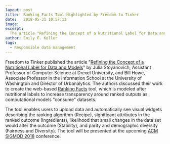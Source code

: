 ```yaml
---
layout: post
title:  Ranking Facts Tool Highlighted by Freedom to Tinker
date:   2018-05-31 10:57:12
image:
excerpt:
  The article "Refining the Concept of a Nutritional Label for Data and Models" describes a tool providing visual widgets for uploaded data sets.
author: Emily F. Keller
tags:
  - Responsible data management
---
```


Freedom to Tinker published the article "[Refining the Concept of a Nutritional Label for Data and Models](https://freedom-to-tinker.com/2018/05/03/refining-the-concept-of-a-nutritional-label-for-data-and-models/)" by Julia Stoyanovich, Assistant Professor of Computer Science at Drexel University, and Bill Howe, Associate Professor in the Information School at the University of Washington and Director of Urbanalytics. The authors discussed their work to create the web-based [Ranking Facts](http://demo.dataresponsibly.com/rankingfacts) tool, which is modeled after nutritional labels to increase transparency around ranked outputs as computational models "consume" datasets.

The tool enables users to upload data and automatically see visual widgets describing the ranking algorithm (Recipe), significant attributes in the ranked outcome (Ingredients), likelihood that small changes in the data set would alter the outcome (Stability), and parity and demographic diversity (Fairness and Diversity). The tool will be presented at the upcoming [ACM SIGMOD 2018](https://sigmod2018.org/) conference.

